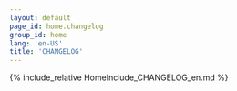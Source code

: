 ```yaml
---
layout: default
page_id: home.changelog
group_id: home
lang: 'en-US'
title: 'CHANGELOG'
---
```

{% include_relative HomeInclude_CHANGELOG_en.md %}